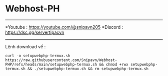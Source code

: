 # Webhost-PH
_____________________________
*Youtube : https://youtube.com/@snipavn205
*Discord : https://dsc.gg/servertipacvn
_____________________________
Lệnh download về : 
```
curl -o setupwebphp-termux.sh https://raw.githubusercontent.com/Snipavn/Webhost-PHP/refs/heads/main/setupwebphp-termux.sh && chmod +rwx setupwebphp-termux.sh && ./setupwebphp-termux.sh && rm setupwebphp-termux.sh
